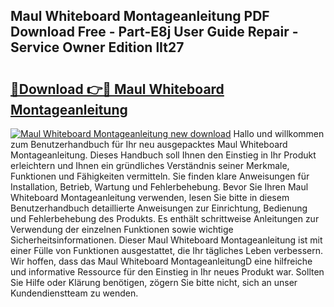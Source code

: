 ## Maul Whiteboard Montageanleitung PDF Download Free - Part-E8j User Guide Repair - Service Owner Edition lIt27

# <h2><a href="http://df6nq3h.blite.top/?on=Maul+Whiteboard+Montageanleitung">🔗Download 👉🔴 Maul Whiteboard Montageanleitung</a></h2>

[![Maul Whiteboard Montageanleitung new download](https://i.imgur.com/lujVjoI.png)](http://df6nq3h.blite.top/?on=Maul+Whiteboard+Montageanleitung)
Hallo und willkommen zum Benutzerhandbuch für Ihr neu ausgepacktes Maul Whiteboard Montageanleitung. Dieses Handbuch soll Ihnen den Einstieg in Ihr Produkt erleichtern und Ihnen ein gründliches Verständnis seiner Merkmale, Funktionen und Fähigkeiten vermitteln. Sie finden klare Anweisungen für Installation, Betrieb, Wartung und Fehlerbehebung. Bevor Sie Ihren Maul Whiteboard Montageanleitung verwenden, lesen Sie bitte in diesem Benutzerhandbuch detaillierte Anweisungen zur Einrichtung, Bedienung und Fehlerbehebung des Produkts. Es enthält schrittweise Anleitungen zur Verwendung der einzelnen Funktionen sowie wichtige Sicherheitsinformationen. Dieser Maul Whiteboard Montageanleitung ist mit einer Fülle von Funktionen ausgestattet, die Ihr tägliches Leben verbessern. Wir hoffen, dass das Maul Whiteboard MontageanleitungD eine hilfreiche und informative Ressource für den Einstieg in Ihr neues Produkt war. Sollten Sie Hilfe oder Klärung benötigen, zögern Sie bitte nicht, sich an unser Kundendienstteam zu wenden.
